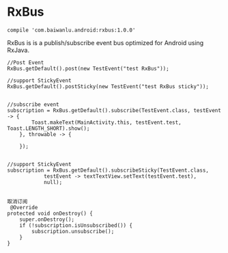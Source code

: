 # RxBus

    compile 'com.baiwanlu.android:rxbus:1.0.0'
   
   
RxBus is is a publish/subscribe event bus optimized for Android using RxJava.

    //Post Event
    RxBus.getDefault().post(new TestEvent("test RxBus"));
   
    //support StickyEvent
    RxBus.getDefault().postSticky(new TestEvent("test RxBus sticky"));
    
    
    //subscribe event
    subscription = RxBus.getDefault().subscribe(TestEvent.class, testEvent -> {
            Toast.makeText(MainActivity.this, testEvent.test, Toast.LENGTH_SHORT).show();
        }, throwable -> {

        });
        
    
    //support StickyEvent
    subscription = RxBus.getDefault().subscribeSticky(TestEvent.class,
                testEvent -> textTextView.setText(testEvent.test),
                null);
                
    
    取消订阅            
     @Override
    protected void onDestroy() {
        super.onDestroy();
        if (!subscription.isUnsubscribed()) {
            subscription.unsubscribe();
        }
    }
